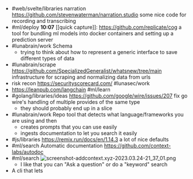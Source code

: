 - #web/svelte/libraries narration https://github.com/stevenwaterman/narration.studio some nice code for recording and transcribing
- #ml/deploy 
  **10:07** [[quick capture]]:  https://github.com/replicate/cog a tool for bundling ml models into docker containers and setting up a prediction server
- #lunabrain/work Schema
	- trying to think about how to represent a generic interface to save different types of data
- #lunabrain/scrape https://github.com/SpecializedGeneralist/whatsnew/tree/main infrastructure for scraping and normalizing data from urls
- risk recon https://securityscorecard.com/ #lunasec/work
- https://leanpub.com/langchain #ml/learn
- #golang/libraries/ideas https://github.com/google/wire/issues/207 fix go wire's handling of multiple provides of the same type
	- they should probably end up in a slice
- #lunabrain/work Repo tool that detects what language/frameworks you are using and then
	- creates prompts that you can use easily
	- ingests documentation to let you search it easily
- #js/libraries https://remix.run/docs/en/1.14.3 a lot of nice defaults
- #ml/search Automatic documentation https://github.com/context-labs/autodoc
- #ml/search ![screenshot-addcontext.xyz-2023.03.24-21_37_01.png](../assets/screenshot-addcontext.xyz-2023.03.24-21_37_01_1679719039690_0.png)
	- I like that you can "Ask a question" or do a "keyword" search
- A cli that lets